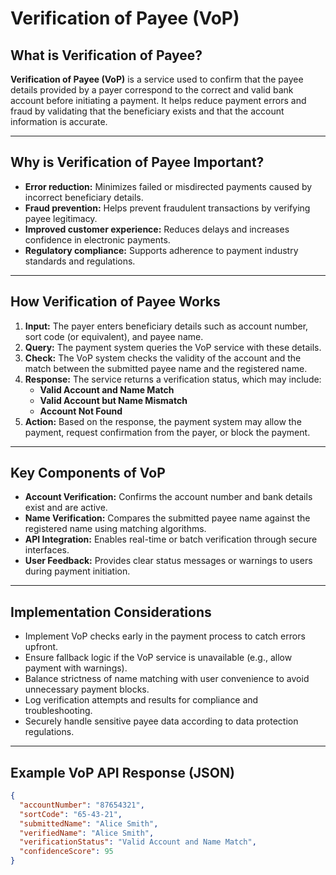 # Verification of Payee (VoP)

## What is Verification of Payee?

**Verification of Payee (VoP)** is a service used to confirm that the payee details 
provided by a payer correspond to the correct and valid bank account before initiating a payment. 
It helps reduce payment errors and fraud by validating that the beneficiary exists and that the account information is accurate.

---

## Why is Verification of Payee Important?

- **Error reduction:** Minimizes failed or misdirected payments caused by incorrect beneficiary details.
- **Fraud prevention:** Helps prevent fraudulent transactions by verifying payee legitimacy.
- **Improved customer experience:** Reduces delays and increases confidence in electronic payments.
- **Regulatory compliance:** Supports adherence to payment industry standards and regulations.

---

## How Verification of Payee Works

1. **Input:** The payer enters beneficiary details such as account number, sort code (or equivalent), and payee name.
2. **Query:** The payment system queries the VoP service with these details.
3. **Check:** The VoP system checks the validity of the account and the match between the submitted payee name and the registered name.
4. **Response:** The service returns a verification status, which may include:
    - **Valid Account and Name Match**
    - **Valid Account but Name Mismatch**
    - **Account Not Found**
5. **Action:** Based on the response, the payment system may allow the payment, request confirmation from the payer, or block the payment.

---

## Key Components of VoP

- **Account Verification:** Confirms the account number and bank details exist and are active.
- **Name Verification:** Compares the submitted payee name against the registered name using matching algorithms.
- **API Integration:** Enables real-time or batch verification through secure interfaces.
- **User Feedback:** Provides clear status messages or warnings to users during payment initiation.

---

## Implementation Considerations

- Implement VoP checks early in the payment process to catch errors upfront.
- Ensure fallback logic if the VoP service is unavailable (e.g., allow payment with warnings).
- Balance strictness of name matching with user convenience to avoid unnecessary payment blocks.
- Log verification attempts and results for compliance and troubleshooting.
- Securely handle sensitive payee data according to data protection regulations.

---

## Example VoP API Response (JSON)

```json
{
  "accountNumber": "87654321",
  "sortCode": "65-43-21",
  "submittedName": "Alice Smith",
  "verifiedName": "Alice Smith",
  "verificationStatus": "Valid Account and Name Match",
  "confidenceScore": 95
}
